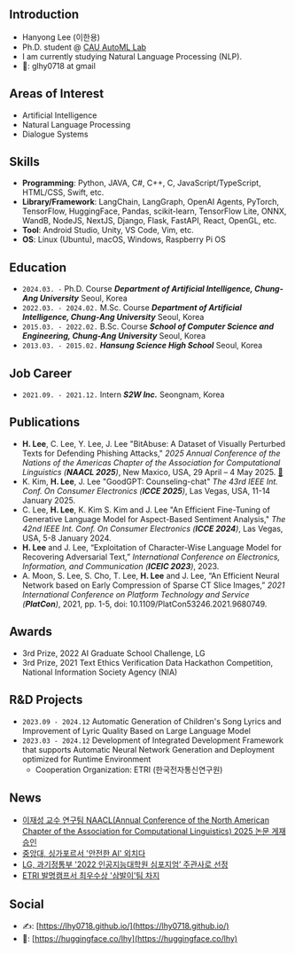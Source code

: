 ## Introduction

- Hanyong Lee (이한용)
- Ph.D. student @ [CAU AutoML Lab](http://ml.cau.ac.kr/)
- I am currently studying Natural Language Processing (NLP).
-  📧: glhy0718 at gmail

## Areas of Interest

- Artificial Intelligence
- Natural Language Processing
- Dialogue Systems

## Skills

- **Programming**: Python, JAVA, C#, C++, C, JavaScript/TypeScript, HTML/CSS, Swift, etc.
- **Library/Framework**: LangChain, LangGraph, OpenAI Agents, PyTorch, TensorFlow, HuggingFace, Pandas, scikit-learn, TensorFlow Lite, ONNX, WandB, NodeJS, NextJS, Django, Flask, FastAPI, React, OpenGL, etc.
- **Tool**: Android Studio, Unity, VS Code, Vim, etc.
- **OS**: Linux (Ubuntu), macOS, Windows, Raspberry Pi OS

## Education

- `2024.03. -`
Ph.D. Course
***Department of Artificial Intelligence, Chung-Ang University***
Seoul, Korea
- `2022.03. - 2024.02.`
M.Sc. Course
***Department of Artificial Intelligence, Chung-Ang University***
Seoul, Korea
- `2015.03. - 2022.02.`
B.Sc. Course
***School of Computer Science and Engineering, Chung-Ang University***
Seoul, Korea
- `2013.03. - 2015.02.`
***Hansung Science High School***
Seoul, Korea

## Job Career

- `2021.09. - 2021.12.`
Intern
***S2W Inc.***
Seongnam, Korea

## Publications

- **H. Lee**, C. Lee, Y. Lee, J. Lee "BitAbuse: A Dataset of Visually Perturbed Texts for Defending Phishing Attacks," *2025 Annual Conference of the Nations of the Americas Chapter of the Association for Computational Linguistics (**NAACL 2025**)*, New Maxico, USA, 29 April – 4 May 2025. [🔗](https://aclanthology.org/2025.findings-naacl.247/)
- K. Kim, **H. Lee**, J. Lee "GoodGPT: Counseling-chat" *The 43rd IEEE Int. Conf. On Consumer Electronics (**ICCE 2025**)*, Las Vegas, USA, 11-14 January 2025.
- C. Lee, **H. Lee**, K. Kim S. Kim and J. Lee "An Efficient Fine-Tuning of Generative Language Model for Aspect-Based Sentiment Analysis," *The 42nd IEEE Int. Conf. On Consumer Electronics (**ICCE 2024**)*, Las Vegas, USA, 5-8 January 2024.
- **H. Lee** and J. Lee, “Exploitation of Character-Wise Language Model for Recovering Adversarial Text,” *International Conference on Electronics, Information, and Communication (**ICEIC 2023**)*, 2023.
- A. Moon, S. Lee, S. Cho, T. Lee, **H. Lee** and J. Lee,
“An Efficient Neural Network based on Early Compression of Sparse CT Slice Images,” *2021 International Conference on Platform Technology and Service (**PlatCon**)*, 2021, pp. 1-5, doi: 10.1109/PlatCon53246.2021.9680749.

## Awards

- 3rd Prize, 2022 AI Graduate School Challenge, LG
- 3rd Prize, 2021 Text Ethics Verification Data Hackathon Competition, National Information Society Agency (NIA)

## R&D Projects

- `2023.09 - 2024.12` Automatic Generation of Children's Song Lyrics and Improvement of Lyric Quality Based on Large Language Model
- `2023.03 - 2024.12` Development of Integrated Development Framework that supports Automatic Neural Network Generation and Deployment optimized for Runtime Environment
  - Cooperation Organization: ETRI (한국전자통신연구원)

## News

- [이재성 교수 연구팀 NAACL(Annual Conference of the North American Chapter of the Association for Computational Linguistics) 2025 논문 게재 승인](https://ai.cau.ac.kr/sub07/sub0702.php?category=2&view=detail&no=2692&keyword=&search=title)
- [중앙대, 싱가포르서 '안전한 AI' 외치다](https://www.newstheai.com/news/articleView.html?idxno=4656)
- [LG, 과기정통부 '2022 인공지능대학원 심포지엄’ 주관사로 선정](https://www.getnews.co.kr/news/articleView.html?idxno=595660)
- [ETRI 발명캠프서 최우수상 '삼발이'팀 차지](https://www.etnews.com/201310200156)

## Social

- ✍️: [https://lhy0718.github.io/](https://lhy0718.github.io/)
- 🤗: [https://huggingface.co/lhy](https://huggingface.co/lhy)
